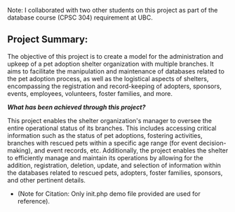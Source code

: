Note: I collaborated with two other students on this project as part of the database course (CPSC 304) requirement at UBC.

## Project Summary:
The objective of this project is to create a model for the administration and upkeep of a pet adoption shelter organization with multiple branches. It aims to facilitate the manipulation and maintenance of databases related to the pet adoption process, as well as the logistical aspects of shelters, encompassing the registration and record-keeping of adopters, sponsors, events, employees, volunteers, foster families, and more.

***What has been achieved through this project?***  

This project enables the shelter organization's manager to oversee the entire operational status of its branches. This includes accessing critical information such as the status of pet adoptions, fostering activities, branches with rescued pets within a specific age range (for event decision-making), and event records, etc. Additionally, the project enables the shelter to efficiently manage and maintain its operations by allowing for the addition, registration, deletion, update, and selection of information within the databases related to rescued pets, adopters, foster families, sponsors, and other pertinent details.

- (Note for Citation: Only init.php demo file provided are used for reference).

